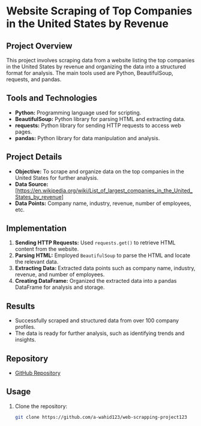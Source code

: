 # Website Scraping of Top Companies in the United States by Revenue

## Project Overview
This project involves scraping data from a website listing the top companies in the United States by revenue and organizing the data into a structured format for analysis. The main tools used are Python, BeautifulSoup, requests, and pandas.

## Tools and Technologies
- **Python:** Programming language used for scripting.
- **BeautifulSoup:** Python library for parsing HTML and extracting data.
- **requests:** Python library for sending HTTP requests to access web pages.
- **pandas:** Python library for data manipulation and analysis.

## Project Details
- **Objective:** To scrape and organize data on the top companies in the United States for further analysis.
- **Data Source:** [https://en.wikipedia.org/wiki/List_of_largest_companies_in_the_United_States_by_revenue]
- **Data Points:** Company name, industry, revenue, number of employees, etc.

## Implementation
1. **Sending HTTP Requests:** Used `requests.get()` to retrieve HTML content from the website.
2. **Parsing HTML:** Employed `BeautifulSoup` to parse the HTML and locate the relevant data.
3. **Extracting Data:** Extracted data points such as company name, industry, revenue, and number of employees.
4. **Creating DataFrame:** Organized the extracted data into a pandas DataFrame for analysis and storage.

## Results
- Successfully scraped and structured data from over 100 company profiles.
- The data is ready for further analysis, such as identifying trends and insights.

## Repository
- [GitHub Repository](https://github.com/a-wahid123/web-scrapping-project123)

## Usage
1. Clone the repository:
   ```bash
   git clone https://github.com/a-wahid123/web-scrapping-project123
